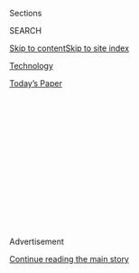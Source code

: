 <div id="app">

<div>

<div>

<div>

<div class="NYTAppHideMasthead css-1q2w90k e1suatyy0">

<div class="section css-ui9rw0 e1suatyy2">

<div class="css-eph4ug er09x8g0">

<div class="css-6n7j50">

</div>

<span class="css-1dv1kvn">Sections</span>

<div class="css-10488qs">

<span class="css-1dv1kvn">SEARCH</span>

</div>

[Skip to content](#site-content)[Skip to site
index](#site-index)

</div>

<div id="masthead-section-label" class="css-1wr3we4 eaxe0e00">

[Technology](https://www.nytimes3xbfgragh.onion/section/technology)

</div>

<div class="css-10698na e1huz5gh0">

</div>

</div>

<div id="masthead-bar-one" class="section hasLinks css-15hmgas e1csuq9d3">

<div class="css-uqyvli e1csuq9d0">

</div>

<div class="css-1uqjmks e1csuq9d1">

</div>

<div class="css-9e9ivx">

[](https://myaccount.nytimes3xbfgragh.onion/auth/login?response_type=cookie&client_id=vi)

</div>

<div class="css-1bvtpon e1csuq9d2">

[Today’s
Paper](https://www.nytimes3xbfgragh.onion/section/todayspaper)

</div>

</div>

</div>

</div>

<div data-aria-hidden="false">

<div id="site-content" data-role="main">

<div>

<div class="css-1aor85t" style="opacity:0.000000001;z-index:-1;visibility:hidden">

<div class="css-1hqnpie">

<div class="css-epjblv">

<span class="css-17xtcya">[Technology](/section/technology)</span><span class="css-x15j1o">|</span><span class="css-fwqvlz">Twitter
Tells Facial Recognition Trailblazer to Stop Using Site’s
Photos</span>

</div>

<div class="css-k008qs">

<div class="css-1iwv8en">

<span class="css-18z7m18"></span>

<div>

</div>

</div>

<span class="css-1n6z4y">https://nyti.ms/2RIvPy5</span>

<div class="css-1705lsu">

<div class="css-4xjgmj">

<div class="css-4skfbu" data-role="toolbar" data-aria-label="Social Media Share buttons, Save button, and Comments Panel with current comment count" data-testid="share-tools">

  - 
  - 
  - 
  - 
    
    <div class="css-6n7j50">
    
    </div>

  - 

</div>

</div>

</div>

</div>

</div>

</div>

<div id="NYT_TOP_BANNER_REGION" class="css-13pd83m">

</div>

<div id="top-wrapper" class="css-1sy8kpn">

<div id="top-slug" class="css-l9onyx">

Advertisement

</div>

[Continue reading the main
story](#after-top)

<div class="ad top-wrapper" style="text-align:center;height:100%;display:block;min-height:250px">

<div id="top" class="place-ad" data-position="top" data-size-key="top">

</div>

</div>

<div id="after-top">

</div>

</div>

<div>

<div id="sponsor-wrapper" class="css-1hyfx7x">

<div id="sponsor-slug" class="css-19vbshk">

Supported by

</div>

[Continue reading the main
story](#after-sponsor)

<div id="sponsor" class="ad sponsor-wrapper" style="text-align:center;height:100%;display:block">

</div>

<div id="after-sponsor">

</div>

</div>

<div class="css-186x18t">

</div>

<div class="css-1vkm6nb ehdk2mb0">

# Twitter Tells Facial Recognition Trailblazer to Stop Using Site’s Photos

</div>

Twitter said Clearview AI, whose app is spreading in law enforcement,
was violating its policies. Lawmakers also expressed privacy concerns.

<div class="css-79elbk" data-testid="photoviewer-wrapper">

<div class="css-z3e15g" data-testid="photoviewer-wrapper-hidden">

</div>

<div class="css-1a48zt4 ehw59r15" data-testid="photoviewer-children">

![<span class="css-16f3y1r e13ogyst0" data-aria-hidden="true">Hoan
Ton-That, the chief executive of Clearview AI, using the company’s
facial recognition app this
month.</span><span class="css-cnj6d5 e1z0qqy90" itemprop="copyrightHolder"><span class="css-1ly73wi e1tej78p0">Credit...</span><span><span>Amr
Alfiky for The New York
Times</span></span></span>](https://static01.graylady3jvrrxbe.onion/images/2020/01/22/business/22clearview/merlin_167287032_e019a47e-a331-475a-996f-022fb7f11282-articleLarge.jpg?quality=75&auto=webp&disable=upscale)

</div>

</div>

<div class="css-18e8msd">

<div class="css-vp77d3 epjyd6m0">

<div class="css-1baulvz">

By [<span class="css-1baulvz last-byline" itemprop="name">Kashmir
Hill</span>](https://www.nytimes3xbfgragh.onion/by/kashmir-hill)

</div>

</div>

  - Jan. 22,
    2020

  - 
    
    <div class="css-4xjgmj">
    
    <div class="css-d8bdto" data-role="toolbar" data-aria-label="Social Media Share buttons, Save button, and Comments Panel with current comment count" data-testid="share-tools">
    
      - 
      - 
      - 
      - 
        
        <div class="css-6n7j50">
        
        </div>
    
      - 
    
    </div>
    
    </div>

</div>

</div>

<div class="section meteredContent css-1r7ky0e" name="articleBody" itemprop="articleBody">

<div class="css-1fanzo5 StoryBodyCompanionColumn">

<div class="css-53u6y8">

A mysterious company that has licensed its powerful facial recognition
technology to hundreds of law enforcement agencies is facing attacks
from Capitol Hill and from at least one Silicon Valley giant.

Twitter sent a letter this week to the small start-up company, Clearview
AI, demanding that it stop taking photos and any other data from the
social media website “for any reason” and delete any data that it
previously collected, a Twitter spokeswoman said. The cease-and-desist
letter, sent on Tuesday, accused Clearview of violating Twitter’s
policies.

[The New York Times
reported](https://www.nytimes3xbfgragh.onion/2020/01/18/technology/clearview-privacy-facial-recognition.html)
last week that Clearview had amassed a database of more than three
billion photos from social media sites — including Facebook, YouTube,
Twitter and Venmo — and elsewhere on the internet. The vast database
powers an app that can match people to their online photos and link back
to the sites the images came from.

The app is used by more than 600 law enforcement agencies, ranging from
local police departments to the F.B.I. and the Department of Homeland
Security. Law enforcement officials told The Times that the app had
helped them identify suspects in many criminal cases.

</div>

</div>

<div class="css-1fanzo5 StoryBodyCompanionColumn">

<div class="css-53u6y8">

Clearview’s database of photos dwarfs those previously used by law
enforcement agencies. Other technology companies capable of building
such a tool, like Google, have decided not to because of concerns about
the potential for abuse.

Tor Ekeland, a lawyer for Clearview, confirmed that it had received
Twitter’s letter and said the company “will respond appropriately.” He
declined to comment further.

The Times article set off angry protests from Democratic lawmakers and
privacy watchdogs, who said it was paving the way for universal facial
recognition technology that would effectively end people’s ability to
remain anonymous while in public.

On Wednesday, Senator Edward J. Markey, Democrat of Massachusetts, also
sent [a
letter](https://int.graylady3jvrrxbe.onion/data/documenthelper/6718-sen-markey-letter-to-clearview/33422997119c3d43033d/optimized/full.pdf#page=1)
to Clearview, addressed to its co-founder and chief executive, Hoan
Ton-That. “Widespread use of your technology could facilitate dangerous
behavior and could effectively destroy individuals’ ability to go about
their daily lives anonymously,” Mr. Markey wrote.

The senator’s letter poses 14 questions to the company and asks that it
respond by Feb. 12. Mr. Markey wants Clearview to provide a list of all
law enforcement and intelligence agencies, as well as private entities,
that use the app. He also asked about the collection of children’s
information by the company and how it vets its product for accuracy and
security.

</div>

</div>

<div class="css-1fanzo5 StoryBodyCompanionColumn">

<div class="css-53u6y8">

“In the absence of a rigorously enforced consumer privacy law,
technology companies will continue to develop and market products that
pose existential threats to our fundamental privacy rights,” Mr. Markey
said in a statement.

Mr. Ekeland said Clearview was reviewing Mr. Markey’s letter and “will
respond accordingly.”

Senator Ron Wyden, Democrat of Oregon, said on Twitter that he was
concerned that Americans’ personal photos were being included in a
corporate database without their knowledge. He also said it was
“extremely troubling” that Clearview had contacted police officers who
were talking to the media, apparently after monitoring the activity of
police officers who uploaded a photo of a Times reporter to the
Clearview app.

</div>

</div>

<div class="css-cfo9c3">

</div>

<div class="css-1fanzo5 StoryBodyCompanionColumn">

<div class="css-53u6y8">

Officials in Mr. Wyden’s office will meet soon with Mr. Ton-That in
Washington, said Keith Chu, Mr. Wyden’s spokesman.

Mr. Ekeland said: “Senator Wyden’s office reached out to us in December,
and we are in the process of scheduling a meeting. We look forward to
it.”

An aide to Senator Bernie Sanders’s presidential campaign, Josh Orton,
also condemned Clearview, saying that its practices were “disgusting”
and that Mr. Sanders, if elected president, would bar law enforcement
from using facial recognition software.

</div>

</div>

<div class="css-cfo9c3">

</div>

<div class="css-1fanzo5 StoryBodyCompanionColumn">

<div class="css-53u6y8">

In an interview with The Times this month, Mr. Ton-That defended
Clearview’s technology as a valuable resource for law enforcement. “Our
belief is that this is the best use of the technology,” he said. He
added that the company had no plans to release its app for use by the
public, though some private companies use it.

</div>

</div>

<div class="css-1fanzo5 StoryBodyCompanionColumn">

<div class="css-53u6y8">

Mr. Ton-That acknowledged that Clearview had amassed its database of
photos by “scraping” them from publicly available websites like Facebook
and Twitter. The social media companies said such activity would violate
their terms of service, and Facebook said it was reviewing the situation
with Clearview and “will take appropriate action if we find they are
violating our rules.”

It isn’t clear what power Twitter and other social media sites have to
force Clearview to remove images from its database. In the past,
companies have sued websites that scrape information, accusing them of
violating the Computer Fraud and Abuse Act, an anti-hacking law. But in
September, a federal appeals court in California ruled [against
LinkedIn](https://www.eff.org/deeplinks/2019/09/victory-ruling-hiq-v-linkedin-protects-scraping-public-data)
in such a case, establishing a precedent that the scraping of public
data most likely doesn’t violate the law.

The case “eviscerated the legal argument that Facebook used to use on
scammers and spammers,” said Alex Stamos, director of the Stanford
Internet Observatory and a former chief information security officer at
Facebook.

When asked whether Facebook had sent a cease-and-desist letter to
Clearview, a Facebook spokesman said the company had “no updates to
share at this time.”

A Venmo spokesman, Justin Higgs, said on Wednesday, “Scraping Venmo is a
violation of our terms of service and we actively work to limit and
block activity that violates these policies.”

YouTube didn’t respond to a request for comment on Wednesday.

One of Clearview’s early investors was Peter Thiel, a venture capitalist
who backed Facebook and sits on Facebook’s board of directors. Jeremiah
Hall, a spokesman for Mr. Thiel, previously told The Times that Mr.
Thiel’s “only contribution” to Clearview was a $200,000 investment that
was converted into equity, and that “he is not involved in the company.”

</div>

</div>

<div>

</div>

</div>

<div>

</div>

<div>

</div>

<div>

</div>

<div>

<div id="bottom-wrapper" class="css-1ede5it">

<div id="bottom-slug" class="css-l9onyx">

Advertisement

</div>

[Continue reading the main
story](#after-bottom)

<div id="bottom" class="ad bottom-wrapper" style="text-align:center;height:100%;display:block;min-height:90px">

</div>

<div id="after-bottom">

</div>

</div>

</div>

</div>

</div>

## Site Index

<div>

</div>

## Site Information Navigation

  - [© <span>2020</span> <span>The New York Times
    Company</span>](https://help.nytimes3xbfgragh.onion/hc/en-us/articles/115014792127-Copyright-notice)

<!-- end list -->

  - [NYTCo](https://www.nytco.com/)
  - [Contact
    Us](https://help.nytimes3xbfgragh.onion/hc/en-us/articles/115015385887-Contact-Us)
  - [Work with us](https://www.nytco.com/careers/)
  - [Advertise](https://nytmediakit.com/)
  - [T Brand Studio](http://www.tbrandstudio.com/)
  - [Your Ad
    Choices](https://www.nytimes3xbfgragh.onion/privacy/cookie-policy#how-do-i-manage-trackers)
  - [Privacy](https://www.nytimes3xbfgragh.onion/privacy)
  - [Terms of
    Service](https://help.nytimes3xbfgragh.onion/hc/en-us/articles/115014893428-Terms-of-service)
  - [Terms of
    Sale](https://help.nytimes3xbfgragh.onion/hc/en-us/articles/115014893968-Terms-of-sale)
  - [Site
    Map](https://spiderbites.nytimes3xbfgragh.onion)
  - [Help](https://help.nytimes3xbfgragh.onion/hc/en-us)
  - [Subscriptions](https://www.nytimes3xbfgragh.onion/subscription?campaignId=37WXW)

</div>

</div>

</div>

</div>
